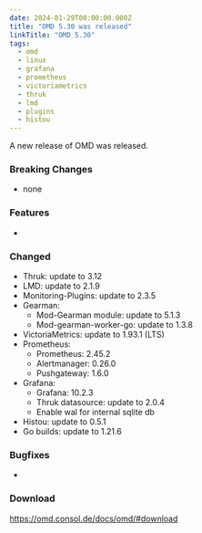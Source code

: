 ```yaml
---
date: 2024-01-29T00:00:00.000Z
title: "OMD 5.30 was released"
linkTitle: "OMD 5.30"
tags:
  - omd
  - linux
  - grafana
  - prometheus
  - victoriametrics
  - thruk
  - lmd
  - plugins
  - histou
---
```

A new release of OMD was released.

### Breaking Changes

* none

### Features

*

### Changed

* Thruk: update to 3.12
* LMD: update to 2.1.9
* Monitoring-Plugins: update to 2.3.5
* Gearman:
  - Mod-Gearman module: update to 5.1.3
  - Mod-gearman-worker-go: update to 1.3.8
* VictoriaMetrics: update to 1.93.1 (LTS)
* Prometheus:
  - Prometheus: 2.45.2
  - Alertmanager: 0.26.0
  - Pushgateway: 1.6.0
* Grafana:
  - Grafana: 10.2.3
  - Thruk datasource: update to 2.0.4
  - Enable wal for internal sqlite db
* Histou: update to 0.5.1
* Go builds: update to 1.21.6

### Bugfixes

*

### Download

<https://omd.consol.de/docs/omd/#download>

